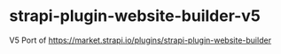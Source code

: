 # strapi-plugin-website-builder-v5

V5 Port of https://market.strapi.io/plugins/strapi-plugin-website-builder

